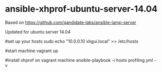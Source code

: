 ansible-xhprof-ubuntu-server-14.04
===================

Based on https://github.com/qandidate-labs/ansible-lamp-server

Updated for ubuntu server 14.04

#set up your hosts
sudo echo "10.0.0.10 xhgui.local" >> /etc/hosts

#start machine
vagrant up

#install xhprof on vagrant machine
ansible-playbook -i hosts profiling.yml -v
